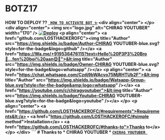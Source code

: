 # BOTZ17
#### HOW TO DEPLOY ?? [` HOW TO ACTIVATE BOT ✨`](https://youtu.be/PUFUJAgMxO0)     &lt;div align="center"> &lt;/p>   &lt;div align="center"> &lt;img src="logo.jpg" alt="CHIRAG YOUTUBER" width="170" />  [![Deploy](https://www.herokucdn.com/deploy/button.svg)](https://heroku.com)  &lt;p align="center">  &lt;a href="github.com/LOSTHACKEROFC">&lt;img title="Author" src="https://img.shields.io/badge/Author-CHIRAG YOUTUBER-blue.svg?style=for-the-badge&amp;logo=github" />&lt;/a>  &lt;a href="https://Wa.me/+919536476115?text=Hello%20P3P3%20Bro🌝...fen%20boi%20aan😌💝">&lt;img title="Author" src="https://img.shields.io/badge/Owner-CHIRAG YOUTUBER-blue.svg?style=for-the-badge&amp;logo=whatsapp" />&lt;/a> &lt;p align="center"> &lt;a href="https://chat.whatsapp.com/Czdj9bWAcvo75MjRHTUb2F">&lt;img title="Author" src="https://img.shields.io/badge/Watsapp-Group-blue.svg?style=for-the-badge&amp;logo=whatsapp" />&lt;/a> &lt;a href="https://youtube.com/c/chiragyoutuber">&lt;img title="Author" src="https://img.shields.io/badge/Youtube-CHIRAG YOUTUBER-blue.svg?style=for-the-badge&amp;logo=youtube" />&lt;/a> &lt;/p>   &lt;p align="center">   &lt;a href="https://github.com/LOSTHACKEROFC/#requirements">Requirements&lt;/a> •   &lt;a href="https://github.com/LOSTHACKEROFC/#simple method">Installation&lt;/a> •   &lt;a href="https://github.com/LOSTHACKEROFC/#thanks-to">Thanks to&lt;/a> &lt;/p> &lt;/div>  ```     # Thanks to * CHIRAG YOUTUBER  * [`CHIRAG YOUTUBER `](https://github.com/LOSTHACKEROFC)
